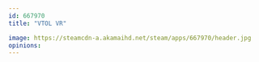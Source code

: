 ```yaml
---
id: 667970
title: "VTOL VR"

image: https://steamcdn-a.akamaihd.net/steam/apps/667970/header.jpg
opinions:
---
```

